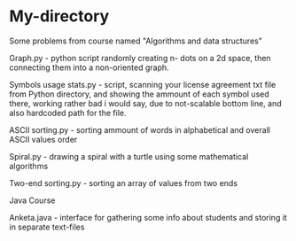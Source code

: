 # My-directory
Some problems from course named "Algorithms and data structures"

Graph.py - python script randomly creating n- dots on a 2d space, then connecting them into a non-oriented graph.

Symbols usage stats.py - script, scanning your license agreement txt file from Python directory, and showing the ammount of each symbol
used there, working rather bad i would say, due to not-scalable bottom line, and also hardcoded path for the file.

ASCII sorting.py - sorting ammount of words in alphabetical and overall ASCII values order

Spiral.py - drawing a spiral with a turtle using some mathematical algorithms

Two-end sorting.py - sorting an array of values from two ends

Java Course

Anketa.java - interface for gathering some info about students and storing it in separate text-files
